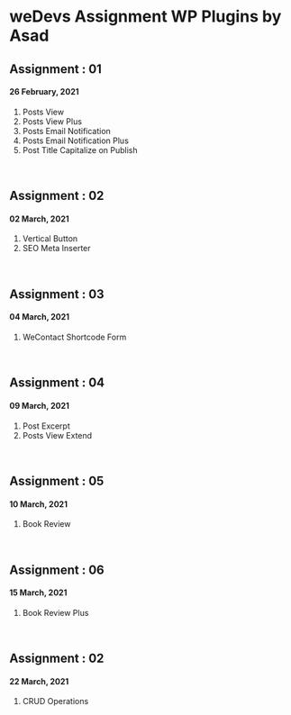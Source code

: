 # weDevs Assignment WP Plugins by Asad

<h2>Assignment : 01</h2>
<h4>26 February, 2021</h4>
<ol>
  <li>Posts View</li>
  <li>Posts View Plus</li>
  <li>Posts Email Notification</li>
  <li>Posts Email Notification Plus</li>
  <li>Post Title Capitalize on Publish</li>
</ol>
<br>

<h2>Assignment : 02</h2>
<h4>02 March, 2021</h4>
<ol>
  <li>Vertical Button</li>
  <li>SEO Meta Inserter</li>
</ol>
<br>

<h2>Assignment : 03</h2>
<h4>04 March, 2021</h4>
<ol>
  <li>WeContact Shortcode Form</li>
</ol>
<br>

<h2>Assignment : 04</h2>
<h4>09 March, 2021</h4>
<ol>
  <li>Post Excerpt</li>
  <li>Posts View Extend</li>
</ol>
<br>

<h2>Assignment : 05</h2>
<h4>10 March, 2021</h4>
<ol>
  <li>Book Review</li>
</ol>
<br>

<h2>Assignment : 06</h2>
<h4>15 March, 2021</h4>
<ol>
  <li>Book Review Plus</li>
</ol>
<br>

<h2>Assignment : 02</h2>
<h4>22 March, 2021</h4>
<ol>
  <li>CRUD Operations</li>
</ol>
<br>

